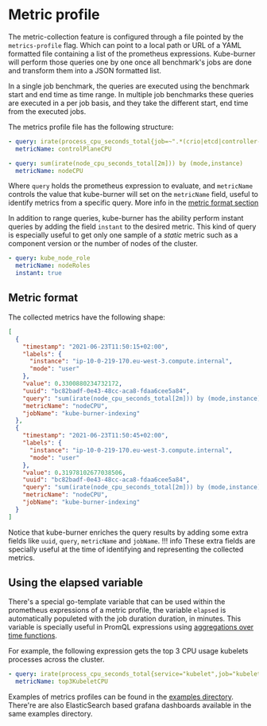 # Metric profile

The metric-collection feature is configured through a file pointed by the `metrics-profile` flag. Which can point to a local path or URL of a YAML formatted file containing a list of the prometheus expressions. Kube-burner will perform those queries one by one once all benchmark's jobs are done and transform them into a JSON formatted list.

In a single job benchmark, the queries are executed using the benchmark start and end time as time range. In multiple job benchmarks these queries are executed in a per job basis, and they take the different start, end time from the executed jobs.

The metrics profile file has the following structure:

```yaml
- query: irate(process_cpu_seconds_total{job=~".*(crio|etcd|controller-manager|apiserver|scheduler).*"}[2m])
  metricName: controlPlaneCPU

- query: sum(irate(node_cpu_seconds_total[2m])) by (mode,instance)
  metricName: nodeCPU
```

Where `query` holds the prometheus expression to evaluate, and `metricName` controls the value that kube-burner will set on the `metricName` field, useful to identify metrics from a specific query. More info in the [metric format section](#metric-format)

In addition to range queries, kube-burner has the ability perform instant queries by adding the field `instant` to the desired metric. This kind of query is especially useful to get only one sample of a *static* metric such as a component version or the number of nodes of the cluster.

```yaml
- query: kube_node_role
  metricName: nodeRoles
  instant: true
```

## Metric format

The collected metrics have the following shape:

```json
[
  {
    "timestamp": "2021-06-23T11:50:15+02:00",
    "labels": {
      "instance": "ip-10-0-219-170.eu-west-3.compute.internal",
      "mode": "user"
    },
    "value": 0.3300880234732172,
    "uuid": "bc82badf-0e43-48cc-aca8-fdaa6cee5a84",
    "query": "sum(irate(node_cpu_seconds_total[2m])) by (mode,instance) > 0",
    "metricName": "nodeCPU",
    "jobName": "kube-burner-indexing"
  },
  {
    "timestamp": "2021-06-23T11:50:45+02:00",
    "labels": {
      "instance": "ip-10-0-219-170.eu-west-3.compute.internal",
      "mode": "user"
    },
    "value": 0.31978102677038506,
    "uuid": "bc82badf-0e43-48cc-aca8-fdaa6cee5a84",
    "query": "sum(irate(node_cpu_seconds_total[2m])) by (mode,instance) > 0",
    "metricName": "nodeCPU",
    "jobName": "kube-burner-indexing"
  }
]
```

Notice that kube-burner enriches the query results by adding some extra fields like `uuid`, `query`, `metricName` and `jobName`.
!!! info
    These extra fields are specially useful at the time of identifying and representing the collected metrics.

## Using the elapsed variable

There's a special go-template variable that can be used within the prometheus expressions of a metric profile, the variable `elapsed` is automatically populeted with the job duration duration, in minutes. This variable is specially useful in PromQL expressions using [aggregations over time functions](https://prometheus.io/docs/prometheus/latest/querying/functions/#aggregation_over_time).

For example, the following expression gets the top 3 CPU usage kubelets processes across the cluster.

```yaml
- query: irate(process_cpu_seconds_total{service="kubelet",job="kubelet"}[2m]) * 100 and on (node) topk(3,avg_over_time(irate(process_cpu_seconds_total{service="kubelet",job="kubelet"}[2m])[{{ .elapsed }}:]))
  metricName: top3KubeletCPU
```

Examples of metrics profiles can be found in the [examples directory](https://github.com/cloud-bulldozer/kube-burner/tree/master/examples/). There're are also ElasticSearch based grafana dashboards available in the same examples directory.
